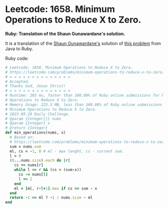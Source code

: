 # Leetcode: 1658. Minimum Operations to Reduce X to Zero.

**Ruby: Translation of the Shaun Gunawardane's solution.**

It is a translation of the [Shaun Gunawardane's](https://leetcode.com/GoAheadShaun/) solution of [this problem](https://leetcode.com/problems/minimum-operations-to-reduce-x-to-zero/discuss/2136570/Change-Your-Perspective-or-JAVA-Explanation) from Java to Ruby.

Ruby code:
```Ruby
# Leetcode: 1658. Minimum Operations to Reduce X to Zero.
# https://leetcode.com/problems/minimum-operations-to-reduce-x-to-zero/
# = = = = = = = = = = = = = =
# Accepted.
# Thanks God, Jesus Christ!
# = = = = = = = = = = = = = =
# Runtime: 203 ms, faster than 100.00% of Ruby online submissions for Minimum
# Operations to Reduce X to Zero.
# Memory Usage: 223.3 MB, less than 100.00% of Ruby online submissions for
# Minimum Operations to Reduce X to Zero.
# 2023.09.20 Daily Challenge.
# @param {Integer[]} nums
# @param {Integer} x
# @return {Integer}
def min_operations(nums, x)
  # Based on:
  # https://leetcode.com/problems/minimum-operations-to-reduce-x-to-zero/discuss/2136570/Change-Your-Perspective-or-JAVA-Explanation
  sum = nums.sum
  ml, cs = -1, 0 # ml - max lenght, cs - current sum.
  l = 0
  (0...nums.size).each do |r|
    cs += nums[r]
    while l <= r && (cs > (sum-x))
      cs -= nums[l]
      l += 1
    end
    ml = [ml, r-l+1].max if cs == sum - x
  end
  return -1 == ml ? -1 : nums.size - ml
end
```
